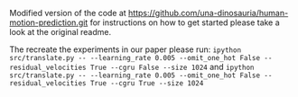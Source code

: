 Modified version of the code at https://github.com/una-dinosauria/human-motion-prediction.git
for instructions on how to get started please take a look at the original readme.

The recreate the experiments in our paper please run:
```ipython src/translate.py -- --learning_rate 0.005 --omit_one_hot False --residual_velocities True --cgru False --size 1024```
and 
```ipython src/translate.py -- --learning_rate 0.005 --omit_one_hot False --residual_velocities True --cgru True --size 1024```
